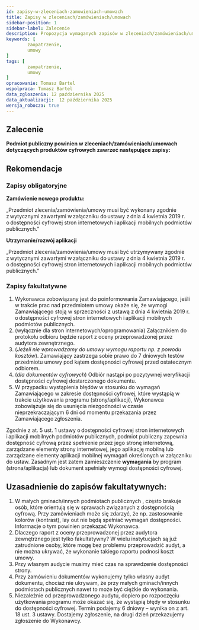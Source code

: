 ```yaml
---
id: zapisy-w-zleceniach-zamowieniach-umowach
title: Zapisy w zleceniach/zamówieniach/umowach
sidebar-position: 1
sidebar-label: Zalecenie 
description: Propozycja wymaganych zapisów w zleceniach/zamówieniach/umowach dotyczących produktów cyfrowych
keywords: [
        zaopatrzenie,
		umowy
]
tags: [
        zaopatrzenie,
		umowy
]
opracowanie: Tomasz Bartel
wspolpraca: Tomasz Bartel
data_zgloszenia: 12 października 2025
data_aktualizacji:  12 października 2025
wersja_robocza: true
---
```

 
## Zalecenie
 
**Podmiot publiczny powinien w zleceniach/zamówieniach/umowach dotyczących produktów cyfrowych zawrzeć następujące zapisy:**
 
## Rekomendacje

### Zapisy obligatoryjne
 
**Zamówienie nowego produktu:**
 
„Przedmiot zlecenia/zamówienia/umowy musi być wykonany zgodnie z wytycznymi zawartymi w załączniku do ustawy z dnia 4 kwietnia 2019 r. o dostępności cyfrowej stron internetowych i aplikacji mobilnych podmiotów publicznych.”
 
**Utrzymanie/rozwój aplikacji**
 
„Przedmiot zlecenia/zamówienia/umowy musi być utrzymywany zgodnie z wytycznymi zawartymi w załączniku do ustawy z dnia 4 kwietnia 2019 r. o dostępności cyfrowej stron internetowych i aplikacji mobilnych podmiotów publicznych.”
 
### Zapisy fakultatywne
 
1. Wykonawca zobowiązany jest do poinformowania Zamawiającego, jeśli w trakcie prac nad przedmiotem umowy okaże się, że wymogi Zamawiającego stoją w sprzeczności z ustawą z dnia 4 kwietnia 2019 r. o dostępności cyfrowej stron internetowych i aplikacji mobilnych podmiotów publicznych.
2. (wyłącznie dla stron internetowych/oprogramowania) Załącznikiem do protokołu odbioru będzie raport z oceny przeprowadzonej przez audytora zewnętrznego.
3. (_Jeżeli nie wprowadzamy do umowy wymogu raportu np. z powodu kosztów_). Zamawiający zastrzega sobie prawo do 7 dniowych testów przedmiotu umowy pod kątem dostępności cyfrowej przed ostatecznym odbiorem.
4. (_dla dokumentów cyfrowych_) Odbiór nastąpi po pozytywnej weryfikacji dostępności cyfrowej dostarczonego dokumentu.
5. W przypadku wystąpienia błędów w stosunku do wymagań Zamawiającego w zakresie dostępności cyfrowej, które wystąpią w trakcie użytkowania programu (strony/aplikacji), Wykonawca zobowiązuje się do usunięcia niezgodności w czasie nieprzekraczającym 6 dni od momentu przekazania przez Zamawiającego zgłoszenia.
 
Zgodnie z at. 5 ust. 1 ustawy o dostępności cyfrowej stron internetowych i aplikacji mobilnych podmiotów publicznych, podmiot publiczny zapewnia dostępność cyfrową przez spełnienie przez jego stronę internetową, zarządzane elementy strony internetowej, jego aplikację mobilną lub zarządzane elementy aplikacji mobilnej wymagań określonych w załączniku do ustaw. Zasadnym jest zatem zamieszczenie **wymagania** by program (strona/aplikacja) lub dokument spełniały wymogi dostępności cyfrowej.
 
## Uzasadnienie do zapisów fakultatywnych:
 
1. W małych gminach/innych podmiotach publicznych , często brakuje osób, które orientują się w sprawach związanych z dostępnością cyfrową. Przy zamówieniach może się zdarzyć, że np. zastosowanie kolorów (kontrast), lay out nie będą spełniać wymagań dostępności. Informacje o tym powinien przekazać Wykonawca.
2. Dlaczego raport z oceny przeprowadzonej przez audytora zewnętrznego jest tylko fakultatywny? W wielu instytucjach są już zatrudnione osoby, które mogę bez problemu przeprowadzić audyt, a nie można ukrywać, że wykonanie takiego raportu podnosi koszt umowy.
3. Przy własnym audycie musimy mieć czas na sprawdzenie dostępności strony.
4. Przy zamówieniu dokumentów wykonujemy tylko własny audyt dokumentu, chociaż nie ukrywam, że przy małych gminach/innych podmiotach publicznych nawet to może być ciężkie do wykonania.
5. Niezależnie od przeprowadzonego audytu, dopiero po rozpoczęciu użytkowania programu może okazać się, że wystąpią błędy w stosunku do dostępności cyfrowej. Termin podajemy 6 dniowy – wynika on z art. 18 ust. 3 ustawy. Dostajemy zgłoszenie, na drugi dzień przekazujemy zgłoszenie do Wykonawcy.
